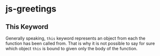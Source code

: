 # js-greetings

## This Keyword

Generally speaking, `this` keyword represents an object from each the function has been called from. That is why it is not possible to say for sure which object `this` is bound to given only the body of the function.
